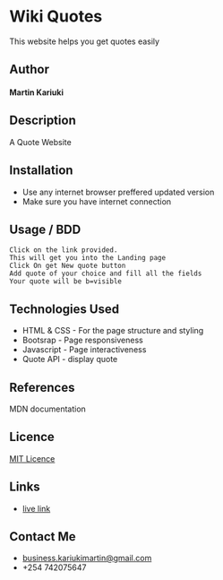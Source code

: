 # Wiki Quotes

This website helps you get quotes easily

## Author

#### Martin Kariuki

## Description
A Quote Website


## Installation

* Use any internet browser preffered updated version
* Make sure you have internet connection

## Usage / BDD

```
Click on the link provided.
This will get you into the Landing page
Click On get New quote button
Add quote of your choice and fill all the fields
Your quote will be b=visible
```

## Technologies Used

* HTML & CSS - For the page structure and styling
* Bootsrap - Page responsiveness
* Javascript - Page interactiveness
* Quote API - display quote

## References
MDN documentation

## Licence
[MIT Licence](LICENCE)

## Links

* [live link](https://emkayint.github.io/wiki-quotes/)

## Contact Me
 * business.kariukimartin@gmail.com
 * +254 742075647

